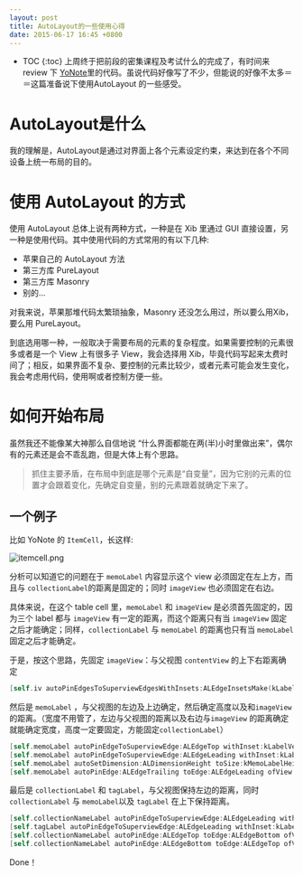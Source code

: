```yaml
---
layout: post
title: AutoLayout的一些使用心得
date: 2015-06-17 16:45 +0800
---
```


* TOC
{:toc}
上周终于把前段的密集课程及考试什么的完成了，有时间来 review 下 [YoNote](https://github.com/zchan0/YoNote)里的代码。虽说代码好像写了不少，但能说的好像不太多＝＝这篇准备说下使用AutoLayout 的一些感受。

# AutoLayout是什么

我的理解是，AutoLayout是通过对界面上各个元素设定约束，来达到在各个不同设备上统一布局的目的。

# 使用 AutoLayout 的方式

使用 AutoLayout 总体上说有两种方式，一种是在 Xib 里通过 GUI 直接设置，另一种是使用代码。其中使用代码的方式常用的有以下几种:

- 苹果自己的 AutoLayout 方法
- 第三方库 PureLayout
- 第三方库 Masonry
- 别的...

对我来说，苹果那堆代码太繁琐抽象，Masonry 还没怎么用过，所以要么用Xib，要么用 PureLayout。

到底选用哪一种，一般取决于需要布局的元素的复杂程度。如果需要控制的元素很多或者是一个 View 上有很多子 View，我会选择用 Xib，毕竟代码写起来太费时间了；相反，如果界面不复杂、要控制的元素比较少，或者元素可能会发生变化，我会考虑用代码，使用啊或者控制方便一些。

# 如何开始布局

虽然我还不能像某大神那么自信地说 “什么界面都能在两(半)小时里做出来”，偶尔有的元素还是会不乖乱跑，但是大体上有个思路。

>  抓住主要矛盾，在布局中到底是哪个元素是“自变量”，因为它别的元素的位置才会跟着变化，先确定自变量，别的元素跟着就确定下来了。

## 一个例子

比如 YoNote 的 `ItemCell`，长这样:

![itemcell.png](http://home.ustc.edu.cn/~sa514014/img/itemcell.png)

分析可以知道它的问题在于 `memoLabel` 内容显示这个 view 必须固定在左上方，而且与 `collectionLabel`的距离是固定的；同时 `imageView` 也必须固定在右边。

具体来说，在这个 table cell 里，`memoLabel` 和 `imageView` 是必须首先固定的，因为三个 label 都与 `imageView` 有一定的距离，而这个距离只有当 `imageView` 固定之后才能确定；同样，`collectionLabel` 与 `memoLabel` 的距离也只有当 `memoLabel` 固定之后才能确定。

于是，按这个思路，先固定 `imageView`：与父视图 `contentView` 的上下右距离确定

```objective-c
[self.iv autoPinEdgesToSuperviewEdgesWithInsets:ALEdgeInsetsMake(kLabelVerticalInsets, kLabelHorizontalInsets, kLabelVerticalInsets, kLabelHorizontalInsets) excludingEdge:ALEdgeLeading];
```

然后是 `memoLabel` ，与父视图的左边及上边确定，然后确定高度以及和`imageView` 的距离。（宽度不用管了，左边与父视图的距离以及右边与`imageView` 的距离确定就能确定宽度，高度一定要固定，方能固定`collectionLabel`）

```objective-c
[self.memoLabel autoPinEdgeToSuperviewEdge:ALEdgeTop withInset:kLabelVerticalInsets];  
[self.memoLabel autoPinEdgeToSuperviewEdge:ALEdgeLeading withInset:kLabelHorizontalInsets];
[self.memoLabel autoSetDimension:ALDimensionHeight toSize:kMemoLabelHeightToSize];
[self.memoLabel autoPinEdge:ALEdgeTrailing toEdge:ALEdgeLeading ofView:self.iv withOffset:-kLabelHorizontalInsets relation:NSLayoutRelationLessThanOrEqual];
```

最后是 `collectionLabel` 和 `tagLabel`，与父视图保持左边的距离，同时`collectionLabel` 与 `memoLabel`以及 `tagLabel` 在上下保持距离。

```objective-c
[self.collectionNameLabel autoPinEdgeToSuperviewEdge:ALEdgeLeading withInset:kLabelHorizontalInsets];
[self.tagLabel autoPinEdgeToSuperviewEdge:ALEdgeLeading withInset:kLabelHorizontalInsets];
[self.collectionNameLabel autoPinEdge:ALEdgeTop toEdge:ALEdgeBottom ofView:self.memoLabel withOffset:kLabelVerticalInsets];
[self.collectionNameLabel autoPinEdge:ALEdgeBottom toEdge:ALEdgeTop ofView:self.tagLabel withOffset:-kLabelVerticalInsets];
```

Done！